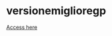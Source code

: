 # versionemiglioregp

<a href="https://luizrio.github.io/versionemiglioregp/" target="_blank">Access here</a>
